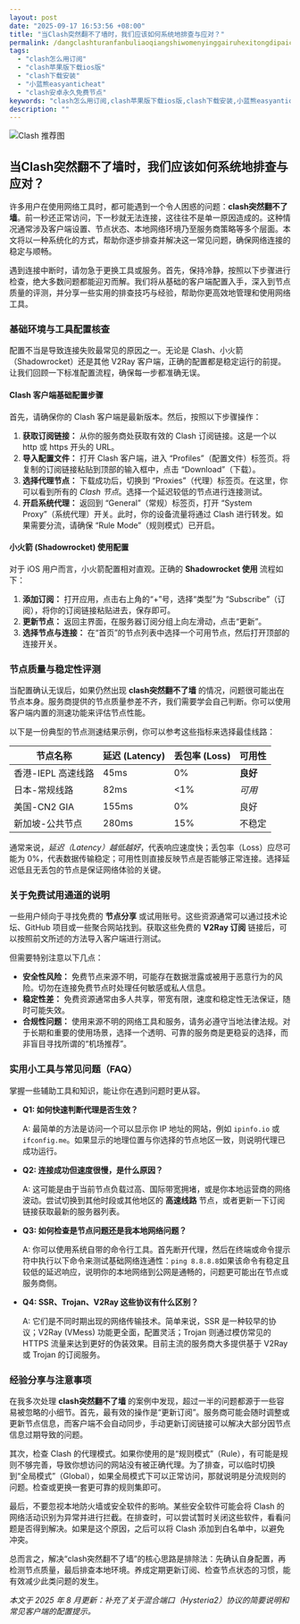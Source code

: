 ```yaml
---
layout: post
date: "2025-09-17 16:53:56 +08:00"
title: "当Clash突然翻不了墙时，我们应该如何系统地排查与应对？"
permalink: /dangclashturanfanbuliaoqiangshiwomenyinggairuhexitongdipaichayuyingdui/
tags:
  - "clash怎么用订阅"
  - "clash苹果版下载ios版"
  - "clash下载安装"
  - "小蓝熊easyanticheat"
  - "clash安卓永久免费节点"
keywords: "clash怎么用订阅,clash苹果版下载ios版,clash下载安装,小蓝熊easyanticheat,clash安卓永久免费节点"
description: ""
---
```


![Clash 推荐图](https://clashjd.github.io/assets/img/稳定订阅机场推荐.png)

## 当Clash突然翻不了墙时，我们应该如何系统地排查与应对？


<p>许多用户在使用网络工具时，都可能遇到一个令人困惑的问题：<strong>clash突然翻不了墙</strong>。前一秒还正常访问，下一秒就无法连接，这往往不是单一原因造成的。这种情况通常涉及客户端设置、节点状态、本地网络环境乃至服务商策略等多个层面。本文将以一种系统化的方式，帮助你逐步排查并解决这一常见问题，确保网络连接的稳定与顺畅。</p>

<p>遇到连接中断时，请勿急于更换工具或服务。首先，保持冷静，按照以下步骤进行检查，绝大多数问题都能迎刃而解。我们将从基础的客户端配置入手，深入到节点质量的评测，并分享一些实用的排查技巧与经验，帮助你更高效地管理和使用网络工具。</p>

<h3>基础环境与工具配置核查</h3>
<p>配置不当是导致连接失败最常见的原因之一。无论是 Clash、小火箭（Shadowrocket）还是其他 V2Ray 客户端，正确的配置都是稳定运行的前提。让我们回顾一下标准配置流程，确保每一步都准确无误。</p>

<h4>Clash 客户端基础配置步骤</h4>
<p>首先，请确保你的 Clash 客户端是最新版本。然后，按照以下步骤操作：</p>
<ol>
    <li><strong>获取订阅链接：</strong> 从你的服务商处获取有效的 Clash 订阅链接。这是一个以 http 或 https 开头的 URL。</li>
    <li><strong>导入配置文件：</strong> 打开 Clash 客户端，进入 “Profiles”（配置文件）标签页。将复制的订阅链接粘贴到顶部的输入框中，点击 “Download”（下载）。</li>
    <li><strong>选择代理节点：</strong> 下载成功后，切换到 “Proxies”（代理）标签页。在这里，你可以看到所有的 <em>Clash 节点</em>。选择一个延迟较低的节点进行连接测试。</li>
    <li><strong>开启系统代理：</strong> 返回到 “General”（常规）标签页，打开 “System Proxy”（系统代理）开关。此时，你的设备流量将通过 Clash 进行转发。如果需要分流，请确保 “Rule Mode”（规则模式）已开启。</li>
</ol>

<h4>小火箭 (Shadowrocket) 使用配置</h4>
<p>对于 iOS 用户而言，小火箭配置相对直观。正确的 <strong>Shadowrocket 使用</strong> 流程如下：</p>
<ol>
    <li><strong>添加订阅：</strong> 打开应用，点击右上角的“+”号，选择“类型”为 “Subscribe”（订阅），将你的订阅链接粘贴进去，保存即可。</li>
    <li><strong>更新节点：</strong> 返回主界面，在服务器订阅分组上向左滑动，点击“更新”。</li>
    <li><strong>选择节点与连接：</strong> 在“首页”的节点列表中选择一个可用节点，然后打开顶部的连接开关。</li>
</ol>

<h3>节点质量与稳定性评测</h3>
<p>当配置确认无误后，如果仍然出现 <strong>clash突然翻不了墙</strong> 的情况，问题很可能出在节点本身。服务商提供的节点质量参差不齐，我们需要学会自己判断。你可以使用客户端内置的测速功能来评估节点性能。</p>
<p>以下是一份典型的节点测速结果示例，你可以参考这些指标来选择最佳线路：</p>
<table>
    <thead>
        <tr>
            <th>节点名称</th>
            <th>延迟 (Latency)</th>
            <th>丢包率 (Loss)</th>
            <th>可用性</th>
        </tr>
    </thead>
    <tbody>
        <tr>
            <td>香港-IEPL 高速线路</td>
            <td>45ms</td>
            <td>0%</td>
            <td><strong>良好</strong></td>
        </tr>
        <tr>
            <td>日本-常规线路</td>
            <td>82ms</td>
            <td>&lt;1%</td>
            <td><em>可用</em></td>
        </tr>
        <tr>
            <td>美国-CN2 GIA</td>
            <td>155ms</td>
            <td>0%</td>
            <td>良好</td>
        </tr>
        <tr>
            <td>新加坡-公共节点</td>
            <td>280ms</td>
            <td>15%</td>
            <td>不稳定</td>
        </tr>
    </tbody>
</table>
<p>通常来说，<em>延迟（Latency）越低越好</em>，代表响应速度快；丢包率（Loss）应尽可能为 0%，代表数据传输稳定；可用性则直接反映节点是否能够正常连接。选择延迟低且无丢包的节点是保证网络体验的关键。</p>

<h3>关于免费试用通道的说明</h3>
<p>一些用户倾向于寻找免费的 <strong>节点分享</strong> 或试用账号。这些资源通常可以通过技术论坛、GitHub 项目或一些聚合网站找到。获取这些免费的 <strong>V2Ray 订阅</strong> 链接后，可以按照前文所述的方法导入客户端进行测试。</p>
<p>但需要特别注意以下几点：</p>
<ul>
    <li><strong>安全性风险：</strong> 免费节点来源不明，可能存在数据泄露或被用于恶意行为的风险。切勿在连接免费节点时处理任何敏感或私人信息。</li>
    <li><strong>稳定性差：</strong> 免费资源通常由多人共享，带宽有限，速度和稳定性无法保证，随时可能失效。</li>
    <li><strong>合规性问题：</strong> 使用来源不明的网络工具和服务，请务必遵守当地法律法规。对于长期和重要的使用场景，选择一个透明、可靠的服务商是更稳妥的选择，而非盲目寻找所谓的“机场推荐”。</li>
</ul>

<h3>实用小工具与常见问题（FAQ）</h3>
<p>掌握一些辅助工具和知识，能让你在遇到问题时更从容。</p>
<ul>
    <li><strong>Q1: 如何快速判断代理是否生效？</strong>
        <p>A: 最简单的方法是访问一个可以显示你 IP 地址的网站，例如 <code>ipinfo.io</code> 或 <code>ifconfig.me</code>。如果显示的地理位置与你选择的节点地区一致，则说明代理已成功运行。</p>
    </li>
    <li><strong>Q2: 连接成功但速度很慢，是什么原因？</strong>
        <p>A: 这可能是由于当前节点负载过高、国际带宽拥堵，或是你本地运营商的网络波动。尝试切换到其他时段或其他地区的 <strong>高速线路</strong> 节点，或者更新一下订阅链接获取最新的服务器列表。</p>
    </li>
    <li><strong>Q3: 如何检查是节点问题还是我本地网络问题？</strong>
        <p>A: 你可以使用系统自带的命令行工具。首先断开代理，然后在终端或命令提示符中执行以下命令来测试基础网络连通性：<code>ping 8.8.8.8</code>如果该命令有稳定且较低的延迟响应，说明你的本地网络到公网是通畅的，问题更可能出在节点或服务商侧。</p>
    </li>
    <li><strong>Q4: SSR、Trojan、V2Ray 这些协议有什么区别？</strong>
        <p>A: 它们是不同时期出现的网络传输技术。简单来说，SSR 是一种较早的协议；V2Ray (VMess) 功能更全面，配置灵活；Trojan 则通过模仿常见的 HTTPS 流量来达到更好的伪装效果。目前主流的服务商大多提供基于 V2Ray 或 Trojan 的订阅服务。</p>
    </li>
</ul>

<h3>经验分享与注意事项</h3>
<p>在我多次处理 <strong>clash突然翻不了墙</strong> 的案例中发现，超过一半的问题都源于一些容易被忽略的小细节。首先，最有效的操作是“更新订阅”。服务商可能会随时调整或更新节点信息，而客户端不会自动同步，手动更新订阅链接可以解决大部分因节点信息过期导致的问题。</p>
<p>其次，检查 Clash 的代理模式。如果你使用的是“规则模式”（Rule），有可能是规则不够完善，导致你想访问的网站没有被正确代理。为了排查，可以临时切换到“全局模式”（Global），如果全局模式下可以正常访问，那就说明是分流规则的问题。检查或更换一套更可靠的规则集即可。</p>
<p>最后，不要忽视本地防火墙或安全软件的影响。某些安全软件可能会将 Clash 的网络活动识别为异常并进行拦截。在排查时，可以尝试暂时关闭这些软件，看看问题是否得到解决。如果是这个原因，之后可以将 Clash 添加到白名单中，以避免冲突。</p>
<p>总而言之，解决“clash突然翻不了墙”的核心思路是排除法：先确认自身配置，再检测节点质量，最后排查本地环境。养成定期更新订阅、检查节点状态的习惯，能有效减少此类问题的发生。</p>

<p><em>本文于 2025 年 8 月更新：补充了关于混合端口（Hysteria2）协议的简要说明和常见客户端的配置提示。</em></p>